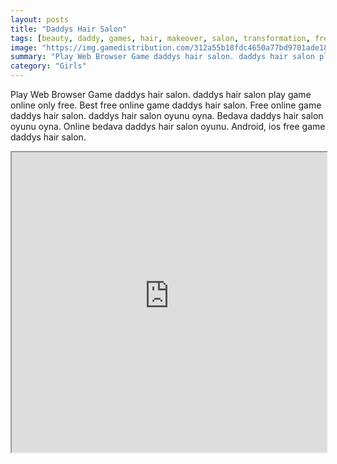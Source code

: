 ```yaml
---
layout: posts
title: "Daddys Hair Salon"
tags: [beauty, daddy, games, hair, makeover, salon, transformation, free, online, games, oyna, game, free, games, play, play, games]
image: "https://img.gamedistribution.com/312a55b18fdc4650a77bd9701ade185d.jpg"
summary: "Play Web Browser Game daddys hair salon. daddys hair salon play game online only free. Best free online game daddys hair salon. Free online game daddys hair salon. daddys hair salon oyunu oyna. Bedava daddys hair salon oyunu oyna. Online bedava daddys hair salon oyunu. Android, ios free game daddys hair salon."
category: "Girls"
---
```


Play Web Browser Game daddys hair salon. daddys hair salon play game online only free. Best free online game daddys hair salon. Free online game daddys hair salon. daddys hair salon oyunu oyna. Bedava daddys hair salon oyunu oyna. Online bedava daddys hair salon oyunu. Android, ios free game daddys hair salon.

<iframe width="100%" height="480px;" src="https://flash.gamedistribution.com?game=312a55b18fdc4650a77bd9701ade185d"></iframe>